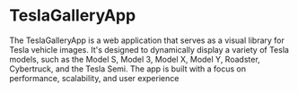 # TeslaGalleryApp
The TeslaGalleryApp is a web application that serves as a visual library for Tesla vehicle images. It's designed to dynamically display a variety of Tesla models, such as the Model S, Model 3, Model X, Model Y, Roadster, Cybertruck, and the Tesla Semi. The app is built with a focus on performance, scalability, and user experience
